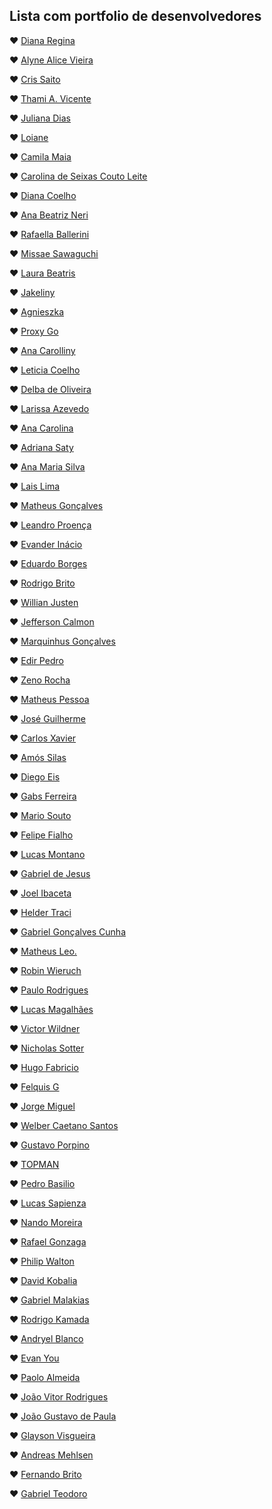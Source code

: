 ## Lista com portfolio de desenvolvedores

:heart: [Diana Regina](https://dianaregina.netlify.app/)

:heart: [Alyne Alice Vieira](https://alynealicevieira.netlify.app/#)

:heart: [Cris Saito](https://crisaito.netlify.app/)

:heart: [Thami A. Vicente](https://thamiavicente.github.io/)

:heart: [Juliana Dias](https://juliana.dev/)

:heart: [Loiane](https://loiane.com/)

:heart: [Camila Maia](https://www.cmaiacd.com/)

:heart: [Carolina de Seixas Couto Leite](https://carolinaseixas.github.io/portfolio/)

:heart: [Diana Coelho](http://dianacoelho.com.br/)

:heart: [Ana Beatriz Neri](https://ananeri.dev/)

:heart: [Rafaella Ballerini](https://beacons.ai/rafaballerini)

:heart: [Missae Sawaguchi](https://sawastudio.me/#start)

:heart: [Laura Beatris](https://laurabeatris.com/)

:heart: [Jakeliny](https://jakeliny.com.br/)

:heart: [Agnieszka](https://womanonrails.com/about)

:heart: [Proxy Go](https://proxygo.com.br/)

:heart: [Ana Carolliny](https://portfolio-anacarolliny.netlify.app/)

:heart: [Leticia Coelho](https://linktr.ee/engenheira.coelho)

:heart: [Delba de Oliveira](https://delba.dev/)

:heart: [Larissa Azevedo](https://beacons.ai/usakimodoki) 

:heart: [Ana Carolina](https://chesdra.vercel.app/)

:heart: [Adriana Saty](https://www.adrianasaty.com/links)

:heart: [Ana Maria Silva](https://www.anamariasilva.com.br/)

:heart: [Lais Lima](https://bio.link/laislima_dev)

:heart: [Matheus Gonçalves](https://matheus.dev/)

:heart: [Leandro Proença](https://leandronsp.com/)

:heart: [Evander Inácio](https://www.evanderinacio.com/)

:heart: [Eduardo Borges](https://61e59dcf10fde3fa1ca706b2--keen-montalcini-4cd445.netlify.app/)

:heart: [Rodrigo Brito](https://www.rodrigobrito.dev.br/)

:heart: [Willian Justen](https://willianjusten.com.br/)

:heart: [Jefferson Calmon](https://jeffersoncalmon.dev/)

:heart: [Marquinhus Gonçalves](https://marquinhusgoncalves.com/)

:heart: [Edir Pedro](https://edirpedro.com.br/)

:heart: [Zeno Rocha](https://zenorocha.com/)

:heart: [Matheus Pessoa](http://matheusmpessoa.github.io/)

:heart: [José Guilherme](https://jgbpedro.github.io/)

:heart: [Carlos Xavier](https://www.carlosxavier.dev.br/)

:heart: [Amós Silas](https://asilas.com.br/)

:heart: [Diego Eis](https://diegoeis.com/)

:heart: [Gabs Ferreira](http://gabsferreira.com/)

:heart: [Mario Souto](https://mariosouto.com/)

:heart: [Felipe Fialho](https://www.felipefialho.com/)

:heart: [Lucas Montano](https://lucasmontano.com/)

:heart: [Gabriel de Jesus](https://www.gabrieldejesus.dev/)

:heart: [Joel Ibaceta](https://joelibaceta.github.io/)

:heart: [Helder Traci](https://helderdiin.github.io/)

:heart: [Gabriel Gonçalves Cunha](https://portfoliogabrielgc.netlify.app/)

:heart: [Matheus Leo.](https://matheusleo.github.io/my-profile/)

:heart: [Robin Wieruch](https://www.robinwieruch.de/)

:heart: [Paulo Rodrigues](https://redpills.netlify.app/)

:heart: [Lucas Magalhães](https://lucasrmagalhaes.github.io/)

:heart: [Victor Wildner](https://linktr.ee/vcwild)

:heart: [Nicholas Sotter](https://devsotter.github.io/portfolio-nicholas/)

:heart: [Hugo Fabricio](https://hugofabricio.com/)

:heart: [Felquis G](https://tbbc.app/)

:heart: [Jorge Miguel](https://not-faceroll-port.vercel.app/)

:heart: [Welber Caetano Santos](https://welberc.github.io/CurriculoEmSite2.0/)

:heart: [Gustavo Porpino](https://about.me/gporpino)

:heart: [TOPMAN](https://whaha-ha.github.io/)

:heart: [Pedro Basilio](https://artiumdominus.github.io/)

:heart: [Lucas Sapienza](https://sap1enza.github.io/)

:heart: [Nando Moreira](https://nandomoreira.dev/)

:heart: [Rafael Gonzaga](https://rafaelgss.github.io/portfolio/)

:heart: [Philip Walton](https://philipwalton.com/)

:heart: [David Kobalia](https://daweedkob.github.io/)

:heart: [Gabriel Malakias](https://gabrielmalakias.com.br/)

:heart: [Rodrigo Kamada](https://rodrigo.kamada.com.br/profile)

:heart: [Andryel Blanco](https://andryelblanco.vercel.app/)

:heart: [Evan You](https://evanyou.me/)

:heart: [Paolo Almeida](https://paoloalmeida.github.io/)

:heart: [João Vitor Rodrigues](https://joaorn.github.io/minhas-redes/)

:heart: [João Gustavo de Paula](https://joaogustavo.com.br/)

:heart: [Glayson Visgueira](https://glaysonvisgueira.vercel.app/)

:heart: [Andreas Mehlsen](https://andreasbm.github.io/)

:heart: [Fernando Brito](https://fernandobritto.github.io/)

:heart: [Gabriel Teodoro](https://www.gabrielteodoro.com/pt-BR)
